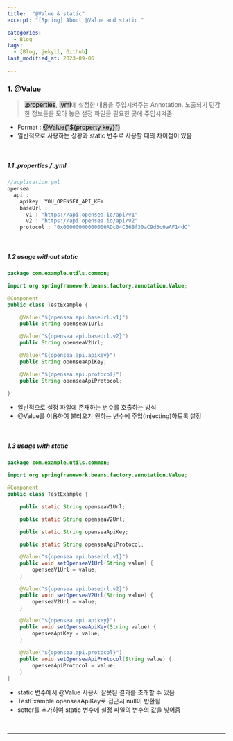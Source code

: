```yaml
---
title:  "@Value & static"
excerpt: "[Spring] About @Value and static "

categories:
  - Blog
tags:
  - [Blog, jekyll, Github]
last_modified_at: 2023-09-06

---
```

### 1. @Value

> <mark style="background-color:#cccccc">.properties</mark>, <mark style="background-color:#cccccc">.yml</mark>에 설정한 내용을 주입시켜주는 Annotation. 노출되기 민감한 정보들을 모아 놓은 설정 파일을 필요한 곳에 주입시켜줌

- Format : <mark style="background-color:#cccccc">@Value("${property key}")</mark>
- 일반적으로 사용하는 상황과 static 변수로 사용할 때의 차이점이 있음

<br />

##### 1.1  .properties / .yml


```java
//application.yml
opensea:
  api :
    apikey: YOU_OPENSEA_API_KEY
    baseUrl :
      v1 : "https://api.opensea.io/api/v1"
      v2 : "https://api.opensea.io/api/v2"
    protocol : "0x00000000000000ADc04C56Bf30aC9d3c0aAF14dC"
```


<br />

##### 1.2 usage without static

```java
package com.example.utils.common;

import org.springframework.beans.factory.annotation.Value;

@Component
public class TestExample {

    @Value("${opensea.api.baseUrl.v1}")
    public String openseaV1Url;

    @Value("${opensea.api.baseUrl.v2}")
    public String openseaV2Url;

    @Value("${opensea.api.apikey}")
    public String openseaApiKey;

    @Value("${opensea.api.protocol}")
    public String openseaApiProtocol;

}
```

- 일반적으로 설정 파일에 존재하는 변수를 호출하는 방식
- @Value를 이용하여 불러오기 원하는 변수에 주입(Injecting)하도록 설정


<br />

##### 1.3 usage with static


```java
package com.example.utils.common;

import org.springframework.beans.factory.annotation.Value;

@Component
public class TestExample {

    public static String openseaV1Url;

    public static String openseaV2Url;

    public static String openseaApiKey;

    public static String openseaApiProtocol;

    @Value("${opensea.api.baseUrl.v1}")
    public void setOpenseaV1Url(String value) {
        openseaV1Url = value;
    }

    @Value("${opensea.api.baseUrl.v2}")
    public void setOpenseaV2Url(String value) {
        openseaV2Url = value;
    }

    @Value("${opensea.api.apikey}")
    public void setOpenseaApiKey(String value) {
        openseaApiKey = value;
    }

    @Value("${opensea.api.protocol}")
    public void setOpenseaApiProtocol(String value) {
        openseaApiProtocol = value;
    }
}
```

- static 변수에서 @Value 사용시 잘못된 결과를 초래할 수 있음
- TestExample.openseaApiKey로 접근시 null이 반환됨
- setter를 추가하여 static 변수에 설정 파일의 변수의 값을 넣어줌

<br />

---